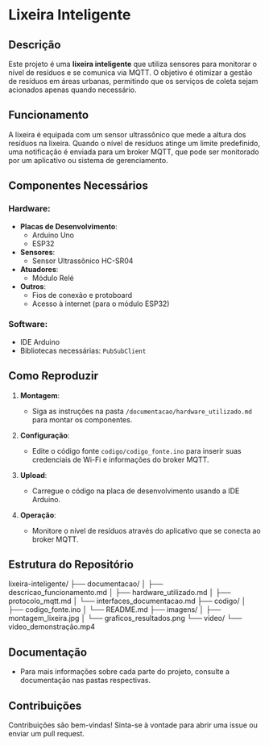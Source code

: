 # Lixeira Inteligente

## Descrição

Este projeto é uma **lixeira inteligente** que utiliza sensores para monitorar o nível de resíduos e se comunica via MQTT. O objetivo é otimizar a gestão de resíduos em áreas urbanas, permitindo que os serviços de coleta sejam acionados apenas quando necessário.

## Funcionamento

A lixeira é equipada com um sensor ultrassônico que mede a altura dos resíduos na lixeira. Quando o nível de resíduos atinge um limite predefinido, uma notificação é enviada para um broker MQTT, que pode ser monitorado por um aplicativo ou sistema de gerenciamento.

## Componentes Necessários

### Hardware:

- **Placas de Desenvolvimento**:
  - Arduino Uno
  - ESP32
- **Sensores**:
  - Sensor Ultrassônico HC-SR04
- **Atuadores**:
  - Módulo Relé
- **Outros**:
  - Fios de conexão e protoboard
  - Acesso à internet (para o módulo ESP32)

### Software:

- IDE Arduino
- Bibliotecas necessárias: `PubSubClient`

## Como Reproduzir

1. **Montagem**:

   - Siga as instruções na pasta `/documentacao/hardware_utilizado.md` para montar os componentes.

2. **Configuração**:

   - Edite o código fonte `codigo/codigo_fonte.ino` para inserir suas credenciais de Wi-Fi e informações do broker MQTT.

3. **Upload**:

   - Carregue o código na placa de desenvolvimento usando a IDE Arduino.

4. **Operação**:
   - Monitore o nível de resíduos através do aplicativo que se conecta ao broker MQTT.

## Estrutura do Repositório

lixeira-inteligente/
├── documentacao/
│   ├── descricao_funcionamento.md
│   ├── hardware_utilizado.md
│   ├── protocolo_mqtt.md
│   └── interfaces_documentacao.md
├── codigo/
│   ├── codigo_fonte.ino
│   └── README.md
├── imagens/
│   ├── montagem_lixeira.jpg
│   └── graficos_resultados.png
└── video/
    └── video_demonstração.mp4

## Documentação

- Para mais informações sobre cada parte do projeto, consulte a documentação nas pastas respectivas.

## Contribuições

Contribuições são bem-vindas! Sinta-se à vontade para abrir uma issue ou enviar um pull request.
